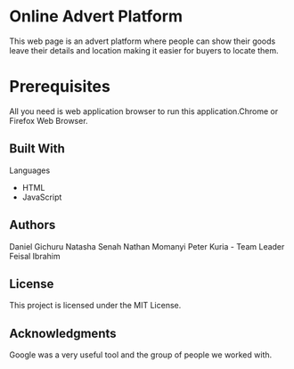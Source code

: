 # Online Advert Platform
 This web page is  an advert platform where people can show their goods leave their details and location making it easier for buyers to locate them.

# Prerequisites
 All you need is web application browser to run this application.Chrome or Firefox Web Browser.



## Built With
 Languages
* HTML
* JavaScript

## Authors
 Daniel Gichuru
 Natasha Senah
 Nathan Momanyi
 Peter Kuria - Team Leader
 Feisal Ibrahim

## License
This project is licensed under the MIT License.

## Acknowledgments
Google was a very useful tool and  the group of people we worked with.